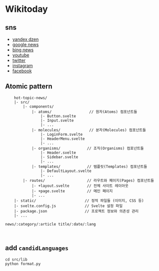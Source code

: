 # Wikitoday

## sns
- [yandex dzen](https://dzen.ru/wikitoday)
- [google news](https://news.google.com/publications/CAAqBwgKMJCrngwwsquvBA?ceid=US:en&oc=3)
- [bing news]()
- [youtube](https://www.youtube.com/channel/UClvb9sNECUA0rQg2R9LcPeg)
- [twitter](https://twitter.com/wikitoday_io)
- [instagram](https://www.instagram.com/wikitoday_io/)
- [facebook](https://www.facebook.com/profile.php?id=61550082504479)

## Atomic pattern

```
    hot-topic-news/
    |- src/
        |- components/
            |- atoms/                 // 원자(Atoms) 컴포넌트들
                |- Button.svelte
                |- Input.svelte
                |- ...
            |- molecules/             // 분자(Molecules) 컴포넌트들
                |- LoginForm.svelte
                |- HeaderMenu.svelte
                |- ...
            |- organisms/            // 조직(Organisms) 컴포넌트들
                |- Header.svelte
                |- Sidebar.svelte
                |- ...
            |- templates/            // 템플릿(Templates) 컴포넌트들
                |- DefaultLayout.svelte
                |- ...
        |- routes/                   // 라우트와 페이지(Pages) 컴포넌트들
            |- +layout.svelte        // 전체 사이트 레이아웃
            |- +page.svelte          // 메인 페이지
            |- ...
    |- static/                      // 정적 파일들 (이미지, CSS 등)
    |- svelte.config.js             // Svelte 설정 파일
    |- package.json                 // 프로젝트 정보와 의존성 관리
    |- ...
```

```
news/:category/:article title/:date/:lang



```

## add `candidLanguages`

```
cd src/lib
python format.py
```
